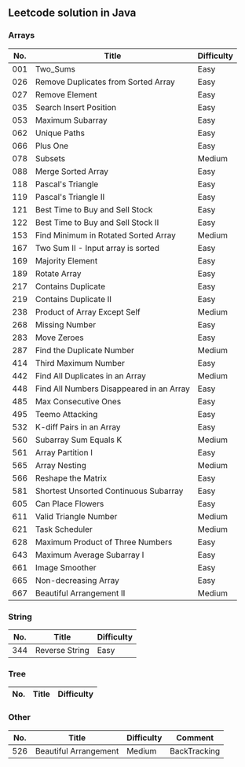 ## Leetcode solution in Java  
### Arrays  
No.|Title|Difficulty  
---|-----|----------  
001|Two_Sums|Easy  
026|Remove Duplicates from Sorted Array|Easy  
027|Remove Element|Easy  
035|Search Insert Position|Easy  
053|Maximum Subarray|Easy  
062|Unique Paths|Easy  
066|Plus One|Easy  
078|Subsets|Medium  
088|Merge Sorted Array|Easy  
118|Pascal's Triangle|Easy  
119|Pascal's Triangle II|Easy  
121|Best Time to Buy and Sell Stock|Easy  
122|Best Time to Buy and Sell Stock II|Easy  
153|Find Minimum in Rotated Sorted Array|Medium  
167|Two Sum II - Input array is sorted|Easy  
169|Majority Element|Easy  
189|Rotate Array|Easy  
217|Contains Duplicate|Easy  
219|Contains Duplicate II|Easy  
238|Product of Array Except Self|Medium  
268|Missing Number|Easy  
283|Move Zeroes|Easy  
287|Find the Duplicate Number|Medium  
414|Third Maximum Number|Easy  
442|Find All Duplicates in an Array|Medium  
448|Find All Numbers Disappeared in an Array|Easy  
485|Max Consecutive Ones|Easy  
495|Teemo Attacking|Easy  
532|K-diff Pairs in an Array|Easy  
560|Subarray Sum Equals K|Medium  
561|Array Partition I|Easy  
565|Array Nesting|Medium  
566|Reshape the Matrix|Easy  
581|Shortest Unsorted Continuous Subarray|Easy  
605|Can Place Flowers|Easy  
611|Valid Triangle Number|Medium  
621|Task Scheduler|Medium  
628|Maximum Product of Three Numbers|Easy  
643|Maximum Average Subarray I|Easy  
661|Image Smoother|Easy  
665|Non-decreasing Array|Easy  
667|Beautiful Arrangement II|Medium  
### String  
No.|Title|Difficulty  
---|-----|----------  
344|Reverse String|Easy  
### Tree  
No.|Title|Difficulty  
---|-----|----------  
### Other  
No.|Title|Difficulty|Comment  
---|-----|----------|-------  
526|Beautiful Arrangement|Medium|BackTracking  
